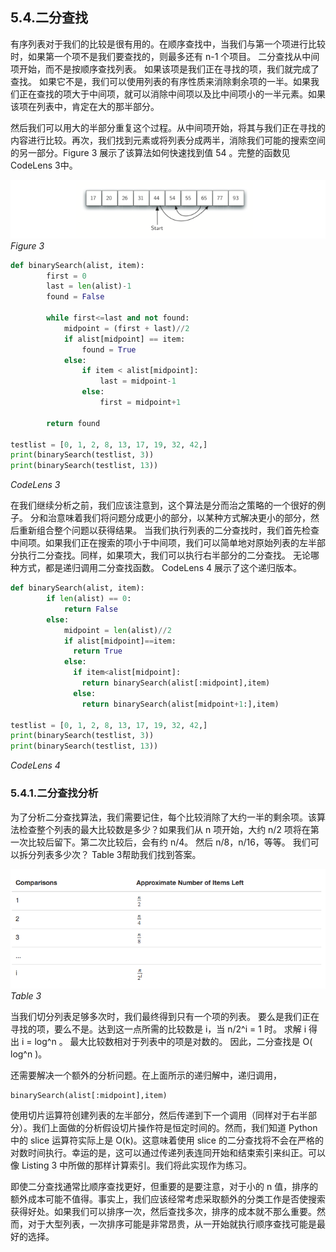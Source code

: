 ## 5.4.二分查找
有序列表对于我们的比较是很有用的。在顺序查找中，当我们与第一个项进行比较时，如果第一个项不是我们要查找的，则最多还有 n-1 个项目。 二分查找从中间项开始，而不是按顺序查找列表。 如果该项是我们正在寻找的项，我们就完成了查找。 如果它不是，我们可以使用列表的有序性质来消除剩余项的一半。如果我们正在查找的项大于中间项，就可以消除中间项以及比中间项小的一半元素。如果该项在列表中，肯定在大的那半部分。

然后我们可以用大的半部分重复这个过程。从中间项开始，将其与我们正在寻找的内容进行比较。再次，我们找到元素或将列表分成两半，消除我们可能的搜索空间的另一部分。Figure 3 展示了该算法如何快速找到值 54 。完整的函数见CodeLens 3中。

![5.4.二分查找.figure3](assets/5.4.%E4%BA%8C%E5%88%86%E6%9F%A5%E6%89%BE.figure3.png)
*Figure 3*

```` python
def binarySearch(alist, item):
	    first = 0
	    last = len(alist)-1
	    found = False
	
	    while first<=last and not found:
	        midpoint = (first + last)//2
	        if alist[midpoint] == item:
	            found = True
	        else:
	            if item < alist[midpoint]:
	                last = midpoint-1
	            else:
	                first = midpoint+1
	
	    return found
	
testlist = [0, 1, 2, 8, 13, 17, 19, 32, 42,]
print(binarySearch(testlist, 3))
print(binarySearch(testlist, 13))
````
*CodeLens 3*


在我们继续分析之前，我们应该注意到，这个算法是分而治之策略的一个很好的例子。 分和治意味着我们将问题分成更小的部分，以某种方式解决更小的部分，然后重新组合整个问题以获得结果。 当我们执行列表的二分查找时，我们首先检查中间项。如果我们正在搜索的项小于中间项，我们可以简单地对原始列表的左半部分执行二分查找。同样，如果项大，我们可以执行右半部分的二分查找。 无论哪种方式，都是递归调用二分查找函数。 CodeLens 4 展示了这个递归版本。

```` python
def binarySearch(alist, item):
	    if len(alist) == 0:
	        return False
	    else:
	        midpoint = len(alist)//2
	        if alist[midpoint]==item:
	          return True
	        else:
	          if item<alist[midpoint]:
	            return binarySearch(alist[:midpoint],item)
	          else:
	            return binarySearch(alist[midpoint+1:],item)

testlist = [0, 1, 2, 8, 13, 17, 19, 32, 42,]
print(binarySearch(testlist, 3))
print(binarySearch(testlist, 13))
````
*CodeLens 4*

### 5.4.1.二分查找分析

为了分析二分查找算法，我们需要记住，每个比较消除了大约一半的剩余项。该算法检查整个列表的最大比较数是多少？如果我们从 n 项开始，大约 n/2 项将在第一次比较后留下。第二次比较后，会有约 n/4。 然后 n/8，n/16，等等。 我们可以拆分列表多少次？ Table 3帮助我们找到答案。

![5.4.二分查找.table3](assets/5.4.%E4%BA%8C%E5%88%86%E6%9F%A5%E6%89%BE.table3.png)
*Table 3*

当我们切分列表足够多次时，我们最终得到只有一个项的列表。 要么是我们正在寻找的项，要么不是。达到这一点所需的比较数是 i，当 n/2^i = 1 时。 求解 i 得出 i = log^n 。 最大比较数相对于列表中的项是对数的。 因此，二分查找是 O( log^n )。

还需要解决一个额外的分析问题。在上面所示的递归解中，递归调用，

````
binarySearch(alist[:midpoint],item)
````

使用切片运算符创建列表的左半部分，然后传递到下一个调用（同样对于右半部分）。我们上面做的分析假设切片操作符是恒定时间的。然而，我们知道 Python中的 slice 运算符实际上是 O(k)。这意味着使用 slice 的二分查找将不会在严格的对数时间执行。幸运的是，这可以通过传递列表连同开始和结束索引来纠正。可以像 Listing 3 中所做的那样计算索引。我们将此实现作为练习。

即使二分查找通常比顺序查找更好，但重要的是要注意，对于小的 n 值，排序的额外成本可能不值得。事实上，我们应该经常考虑采取额外的分类工作是否使搜索获得好处。如果我们可以排序一次，然后查找多次，排序的成本就不那么重要。然而，对于大型列表，一次排序可能是非常昂贵，从一开始就执行顺序查找可能是最好的选择。



